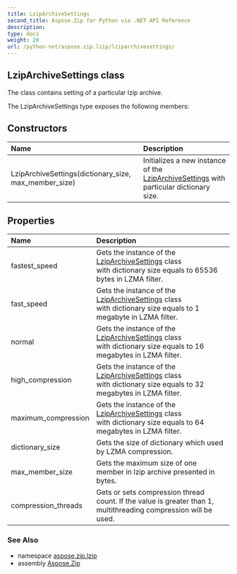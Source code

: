 ```yaml
---
title: LzipArchiveSettings
second_title: Aspose.Zip for Python via .NET API Reference
description: 
type: docs
weight: 20
url: /python-net/aspose.zip.lzip/lziparchivesettings/
---
```


## LzipArchiveSettings class

The class contains setting of a particular lzip archive.

The LzipArchiveSettings type exposes the following members:
## Constructors
| Name | Description |
| :- | :- |
|LzipArchiveSettings(dictionary_size, max_member_size)|Initializes a new instance of the [LzipArchiveSettings](/zip/python-net/aspose.zip.lzip/lziparchivesettings/) with particular dictionary size.|
## Properties
| Name | Description |
| :- | :- |
|fastest_speed|Gets the instance of the [LzipArchiveSettings](/zip/python-net/aspose.zip.lzip/lziparchivesettings/) class<br/>            with dictionary size equals to 65536 bytes in LZMA filter.|
|fast_speed|Gets the instance of the [LzipArchiveSettings](/zip/python-net/aspose.zip.lzip/lziparchivesettings/) class<br/>            with dictionary size equals to 1 megabyte in LZMA filter.|
|normal|Gets the instance of the [LzipArchiveSettings](/zip/python-net/aspose.zip.lzip/lziparchivesettings/) class<br/>            with dictionary size equals to 16 megabytes in LZMA filter.|
|high_compression|Gets the instance of the [LzipArchiveSettings](/zip/python-net/aspose.zip.lzip/lziparchivesettings/) class<br/>            with dictionary size equals to 32 megabytes in LZMA filter.|
|maximum_compression|Gets the instance of the [LzipArchiveSettings](/zip/python-net/aspose.zip.lzip/lziparchivesettings/) class<br/>            with dictionary size equals to 64 megabytes in LZMA filter.|
|dictionary_size|Gets the size of dictionary which used by LZMA compression.|
|max_member_size|Gets the maximum size of one member in lzip archive presented in bytes.|
|compression_threads|Gets or sets compression thread count. If the value is greater than 1, multithreading compression will be used.|

### See Also

* namespace [aspose.zip.lzip](/zip/python-net/aspose.zip.lzip/)
* assembly [Aspose.Zip](/zip/python-net/)

